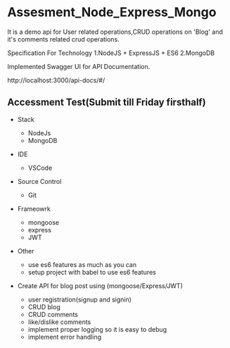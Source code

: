 # Assesment_Node_Express_Mongo
It is a demo api for User related operations,CRUD operations on 'Blog' and it's comments related crud operations.

Specification For Technology
1.NodeJS + ExpressJS + ES6
2.MongoDB

Implemented Swagger UI for API Documentation.

http://localhost:3000/api-docs/#/

Accessment Test(Submit till Friday firsthalf)
---------------------------------------------

- Stack
	- NodeJs
	- MongoDB
	
- IDE
	- VSCode
	
- Source Control	
	- Git
	
- Frameowrk
	- mongoose
	- express
	- JWT
	
- Other
	- use es6 features as much as you can
	- setup project with babel to use es6 features

- Create API for blog post using (mongoose/Express/JWT)
	- user registration(signup and signin)
	- CRUD blog
	- CRUD comments 
	- like/dislike comments
	- implement proper logging so it is easy to debug
	- implement error handling

